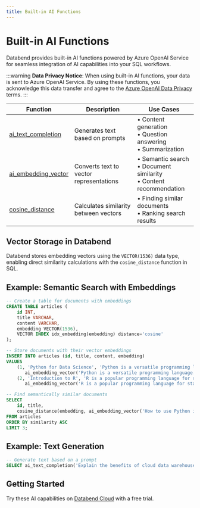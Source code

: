 ```yaml
---
title: Built-in AI Functions
---
```


# Built-in AI Functions

Databend provides built-in AI functions powered by Azure OpenAI Service for seamless integration of AI capabilities into your SQL workflows.

:::warning
**Data Privacy Notice**: When using built-in AI functions, your data is sent to Azure OpenAI Service. By using these functions, you acknowledge this data transfer and agree to the [Azure OpenAI Data Privacy](https://learn.microsoft.com/en-us/legal/cognitive-services/openai/data-privacy) terms.
:::

| Function | Description | Use Cases |
|----------|-------------|-----------|
| [ai_text_completion](/sql/sql-functions/ai-functions/ai-text-completion) | Generates text based on prompts | • Content generation<br/>• Question answering<br/>• Summarization |
| [ai_embedding_vector](/sql/sql-functions/ai-functions/ai-embedding-vector) | Converts text to vector representations | • Semantic search<br/>• Document similarity<br/>• Content recommendation |
| [cosine_distance](/sql/sql-functions/vector-distance-functions/vector-cosine-distance) | Calculates similarity between vectors | • Finding similar documents<br/>• Ranking search results |

## Vector Storage in Databend

Databend stores embedding vectors using the `VECTOR(1536)` data type, enabling direct similarity calculations with the `cosine_distance` function in SQL.

## Example: Semantic Search with Embeddings

```sql
-- Create a table for documents with embeddings
CREATE TABLE articles (
    id INT,
    title VARCHAR,
    content VARCHAR,
    embedding VECTOR(1536),
    VECTOR INDEX idx_embedding(embedding) distance='cosine'
);

-- Store documents with their vector embeddings
INSERT INTO articles (id, title, content, embedding)
VALUES
    (1, 'Python for Data Science', 'Python is a versatile programming language...', 
       ai_embedding_vector('Python is a versatile programming language...')),
    (2, 'Introduction to R', 'R is a popular programming language for statistics...', 
       ai_embedding_vector('R is a popular programming language for statistics...'));

-- Find semantically similar documents
SELECT
    id, title,
    cosine_distance(embedding, ai_embedding_vector('How to use Python in data analysis?')) AS similarity
FROM articles
ORDER BY similarity ASC
LIMIT 3;
```

## Example: Text Generation

```sql
-- Generate text based on a prompt
SELECT ai_text_completion('Explain the benefits of cloud data warehouses in three points:') AS completion;
```

## Getting Started

Try these AI capabilities on [Databend Cloud](https://databend.com) with a free trial.
